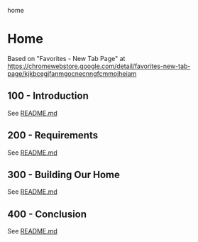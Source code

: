 home
# Home

Based on "Favorites - New Tab Page" at https://chromewebstore.google.com/detail/favorites-new-tab-page/kjkbcegjfanmgocnecnngfcmmojheiam

## 100 - Introduction

See [README.md](./100/README.md)

## 200 - Requirements

See [README.md](./200/README.md)

## 300 - Building Our Home

See [README.md](./300/README.md)

## 400 - Conclusion

See [README.md](./400/README.md)
